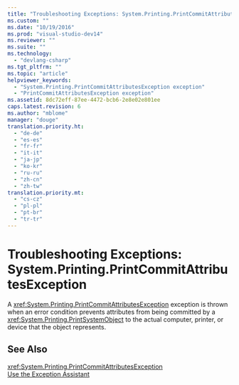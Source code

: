 ```yaml
---
title: "Troubleshooting Exceptions: System.Printing.PrintCommitAttributesException | Microsoft Docs"
ms.custom: ""
ms.date: "10/19/2016"
ms.prod: "visual-studio-dev14"
ms.reviewer: ""
ms.suite: ""
ms.technology: 
  - "devlang-csharp"
ms.tgt_pltfrm: ""
ms.topic: "article"
helpviewer_keywords: 
  - "System.Printing.PrintCommitAttributesException exception"
  - "PrintCommitAttributesException exception"
ms.assetid: 8dc72eff-87ee-4472-bcb6-2e8e02e801ee
caps.latest.revision: 6
ms.author: "mblome"
manager: "douge"
translation.priority.ht: 
  - "de-de"
  - "es-es"
  - "fr-fr"
  - "it-it"
  - "ja-jp"
  - "ko-kr"
  - "ru-ru"
  - "zh-cn"
  - "zh-tw"
translation.priority.mt: 
  - "cs-cz"
  - "pl-pl"
  - "pt-br"
  - "tr-tr"
---
```

# Troubleshooting Exceptions: System.Printing.PrintCommitAttributesException
A <xref:System.Printing.PrintCommitAttributesException> exception is thrown when an error condition prevents attributes from being committed by a <xref:System.Printing.PrintSystemObject> to the actual computer, printer, or device that the object represents.  
  
## See Also  
 <xref:System.Printing.PrintCommitAttributesException>   
 [Use the Exception Assistant](../Topic/How%20to:%20Use%20the%20Exception%20Assistant.md)